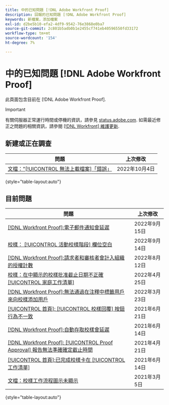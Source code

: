 ```yaml
---
title: 中的已知問題 [!DNL Adobe Workfront Proof]
description: 回報的已知問題 [!DNL Adobe Workfront Proof]
keywords: 新檔案，添加檔案
exl-id: d2be5b10-efa2-4df9-9542-76e3868e0ba7
source-git-commit: 2c801b5adb0b1e2455cf741eb40596550fd33172
workflow-type: tm+mt
source-wordcount: '154'
ht-degree: 7%

---
```


# 中的已知問題 [!DNL Adobe Workfront Proof]

此頁面包含目前在 [!DNL Adobe Workfront Proof].

>[!IMPORTANT]
>
>有關伺服器正常運行時間或停機的資訊，請參見 [status.adobe.com](https://status.adobe.com). 如需最近修正之問題的相關資訊，請參閱 [[!DNL Workfront] 維護更新](../maintenance/current-updates.md).

## 新建或正在調查

| 問題 | 上次修改 |
|---|---|
| [文檔：&quot;[!UICONTROL 無法上載檔案]「錯誤」](known-issues-workfront/wf-documents-failed-to-upload-file.md) | 2022年10月4日 |

{style=&quot;table-layout:auto&quot;}

## 目前問題

| **問題** | **上次修改** |
|-----------------------------------------------------------------------------------|-------------------|
| [[!DNL Workfront Proof]:電子郵件通知會延遲](known-issues-workfront-proof/proof-delays-receiving-email-notifications.md) | 2022年9月15日 |
| [校樣： [!UICONTROL 活動校樣階段] 欄位空白](known-issues-workfront/wf-documents-stages-do-not-populate-on-proof.md) | 2022年9月14日 |
| [[!DNL Workfront Proof]:請求者和審核者會計入組織的授權計數](known-issues-workfront-proof/proof-requestor-reviewer-count-as-licenses.md) | 2022年8月12日 |
| [校樣：在中顯示的校樣批准截止日期不正確 [!UICONTROL 家庭工作清單]](known-issues-workfront-proof/inaccurate-proof-approval-deadline-displayed.md) | 2022年4月25日 |
| [[!DNL Workfront Proof]:無法通過在注釋中標籤用戶來向校樣添加用戶](known-issues-workfront-proof/cannot-add-user-to-proof.md) | 2022年3月23日 |
| [[!UICONTROL 首頁]: [!UICONTROL 校樣回覆] 按鈕行為不一致](known-issues-workfront-proof/reply-in-proof-button-behavior-is-inconsistent.md) | 2021年6月21日 |
| [[!DNL Workfront Proof]:自動存取校樣會延遲](known-issues-workfront-proof/automatic-access-to-proofs-are-delayed.md) | 2021年6月14日 |
| [[!DNL Workfront Proof]: [!UICONTROL Proof Approval] 報告無法準確確定截止時間](known-issues-workfront-proof/proof-approval-report-cant-accurately-determine-deadlines.md) | 2021年4月21日 |
| [[!UICONTROL 首頁]:已完成校樣卡在 [!UICONTROL 工作清單]](known-issues-workfront-proof/completed-proofs-stuck-in-the-work-list.md) | 2021年6月14日 |
| [文檔：校樣工作流程圖示未顯示](known-issues-workfront-proof/proof-workflow-icon-is-not-displaying.md) | 2021年3月5日 |

{style=&quot;table-layout:auto&quot;}
